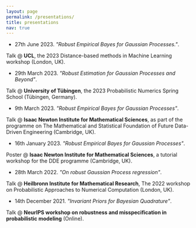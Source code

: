 ```yaml
---
layout: page
permalink: /presentations/
title: presentations
nav: true
---
```


* 27th June 2023. *"Robust Empirical Bayes for Gaussian Processes."*.

Talk @ **UCL**, the 2023 Distance-based methods in Machine Learning workshop (London, UK).

* 29th March 2023. *"Robust Estimation for Gaussian Processes and Beyond"*.

Talk @ **University of Tübingen**, the 2023 Probabilistic Numerics Spring School (Tübingen, Germany).

* 9th March 2023. *"Robust Empirical Bayes for Gaussian Processes"*.

Talk @ **Isaac Newton Institute for Mathematical Sciences**, as part of the programme on The Mathematical and Statistical Foundation of Future Data-Driven Engineering (Cambridge, UK).

* 16th January 2023. *"Robust Empirical Bayes for Gaussian Processes"*.

Poster @ **Isaac Newton Institute for Mathematical Sciences**, a tutorial workshop for the DDE programme (Cambridge, UK).

* 28th March 2022. *"On robust Gaussian Process regression"*.

Talk @ **Heilbronn Institute for Mathematical Research**, The 2022 workshop on Probabilistic Approaches to Numerical Computation (London, UK).

* 14th December 2021. *"Invariant Priors for Bayesian Quadrature"*.

Talk @ **NeurIPS workshop on robustness and misspecification in probabilistic modeling** (Online).
